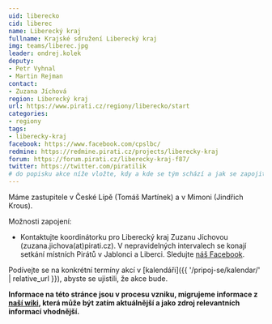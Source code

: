```yaml
---
uid: liberecko
cid: liberec
name: Liberecký kraj
fullname: Krajské sdružení Liberecký kraj
img: teams/liberec.jpg
leader: ondrej.kolek
deputy:
- Petr Vyhnal
- Martin Rejman
contact:
- Zuzana Jíchová
region: Liberecký kraj
url: https://www.pirati.cz/regiony/liberecko/start
categories:
- regiony
tags:
- liberecky-kraj
facebook: https://www.facebook.com/cpslbc/
redmine: https://redmine.pirati.cz/projects/liberecky-kraj
forum: https://forum.pirati.cz/liberecky-kraj-f87/
twitter: https://twitter.com/piratilik
# do popisku akce níže vložte, kdy a kde se tým schází a jak se zapojit
---
```


Máme zastupitele v České Lípě (Tomáš Martínek) a v Mimoni (Jindřich Krous).

Možnosti zapojení:

* Kontaktujte koordinátorku pro Liberecký kraj Zuzanu Jíchovou (zuzana.jichova(at)pirati.cz). V nepravidelných intervalech se konají setkání místních Pirátů v Jablonci a Liberci. Sledujte [náš Facebook](https://www.facebook.com/pg/cpslbc/events/).

Podívejte se na konkrétní termíny akcí v [kalendáři]({{ '/pripoj-se/kalendar/' | relative_url }}),
abyste se ujistili, že akce bude.

**Informace na této stránce jsou v procesu vzniku, migrujeme informace z [naší wiki](https://wiki.pirati.cz/regiony/liberecko/start), která může být zatím aktuálnější a jako zdroj relevantních informací vhodnější.**
